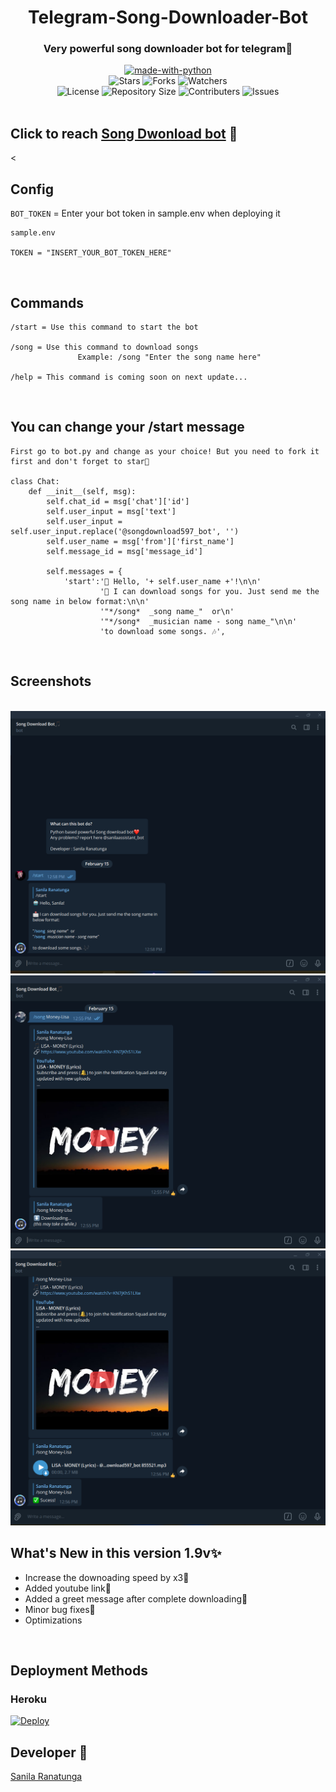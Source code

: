 <h1 align="center"> Telegram-Song-Downloader-Bot</h1>
<h3 align="center">Very powerful song downloader bot for telegram📶</h3>
<p align="center">
<a href="https://python.org"><img src="http://forthebadge.com/images/badges/made-with-python.svg" alt="made-with-python"></a>
<br>
  <img src="https://img.shields.io/github/stars/sanila2007/Telegram-Song-Downloader-Bot?style=for-the-badge" alt="Stars">
  <img src="https://img.shields.io/github/forks/sanila2007/Telegram-Song-Downloader-Bot?style=for-the-badge" alt="Forks">
  <img src="https://img.shields.io/github/watchers/sanila2007/Telegram-Song-Downloader-Bot?style=for-the-badge" alt="Watchers">
<br>
  <img src="https://img.shields.io/github/license/sanila2007/Telegram-Song-Downloader-Bot?style=for-the-badge" alt="License">
  <img src="https://img.shields.io/github/repo-size/sanila2007/Telegram-Song-Downloader-Bot?style=for-the-badge" alt="Repository Size">
  <img src="https://img.shields.io/github/contributors/sanila2007/Telegram-Song-Downloader-Bot?style=for-the-badge" alt="Contributers">
  <img src="https://img.shields.io/github/issues/github/sanila2007/Telegram-Song-Downloader-Bot?style=for-the-badge" alt="Issues">
<br>
<br>
</p>

## Click to reach <a href="https://t.me/songdownload597_bot">Song Dwonload bot</a> 💫

<<br>

## Config

`BOT_TOKEN` = Enter your bot token in sample.env when deploying it

```
sample.env

TOKEN = "INSERT_YOUR_BOT_TOKEN_HERE"
```
<br>

## Commands

```
/start = Use this command to start the bot

/song = Use this command to download songs
               Example: /song "Enter the song name here"

/help = This command is coming soon on next update...

```
<br>

## You can change your /start message

```
First go to bot.py and change as your choice! But you need to fork it first and don't forget to star🌟 

class Chat:
    def __init__(self, msg):
        self.chat_id = msg['chat']['id']
        self.user_input = msg['text']
        self.user_input = self.user_input.replace('@songdownload597_bot', '')
        self.user_name = msg['from']['first_name']
        self.message_id = msg['message_id']

        self.messages = {
            'start':'🤖 Hello, '+ self.user_name +'!\n\n'
                    '📩 I can download songs for you. Just send me the song name in below format:\n\n'
                    '"*/song*  _song name_"  or\n'
                    '"*/song*  _musician name - song name_"\n\n'
                    'to download some songs. 🎶',

```

<br>

## Screenshots
<br>
<img src="Screenshot (20).png">
<br>
<img src="Screenshot (18).png">
<br>
<img src="Screenshot (19).png">

## What's New in this version 1.9v✨
 - Increase the downoading speed by x3🚅
 - Added youtube link🔗
 - Added a greet message after complete downloading📩
 - Minor bug fixes📶
 - Optimizations

<br>

## Deployment Methods

### Heroku

[![Deploy](https://www.herokucdn.com/deploy/button.svg)](https://heroku.com/deploy?template=https://github.com/sanila2007/Telegram-Song-Downloader-Bot)

## Developer 🤗

[Sanila Ranatunga](https://github.com/sanila2007)
